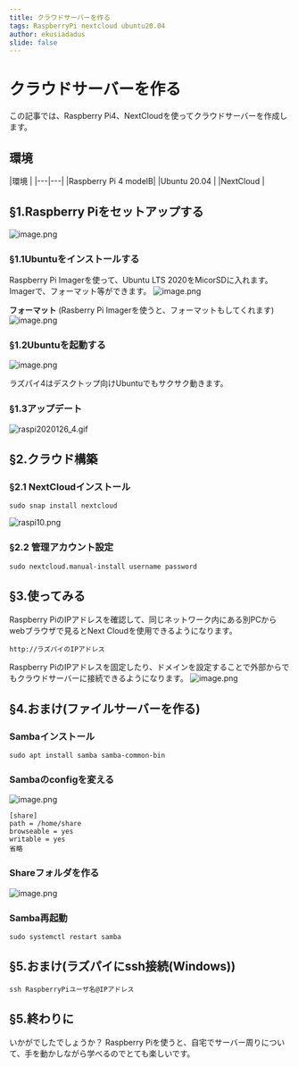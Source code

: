 ```yaml
---
title: クラウドサーバーを作る
tags: RaspberryPi nextcloud ubuntu20.04
author: ekusiadadus
slide: false
---
```

# クラウドサーバーを作る
この記事では、Raspberry Pi4、NextCloudを使ってクラウドサーバーを作成します。
## 環境

|環境 |
|---|---|
|Raspberry Pi 4 modelB|
|Ubuntu 20.04  |
|NextCloud |
## §1.Raspberry Piをセットアップする
![image.png](https://qiita-image-store.s3.ap-northeast-1.amazonaws.com/0/905557/e533a117-1679-5d87-2eeb-1a128ced85f8.png)
### §1.1Ubuntuをインストールする
Raspberry Pi Imagerを使って、Ubuntu LTS 2020をMicorSDに入れます。
Imagerで、フォーマット等ができます。
![image.png](https://qiita-image-store.s3.ap-northeast-1.amazonaws.com/0/905557/016b444d-3bb8-c5e0-1c4e-1c600168cddb.png)


**フォーマット**
(Rasberry Pi Imagerを使うと、フォーマットもしてくれます)
![image.png](https://qiita-image-store.s3.ap-northeast-1.amazonaws.com/0/905557/2a66700d-c1ff-f4cf-3f2c-c90f8e284ccc.png)



### §1.2Ubuntuを起動する
![image.png](https://qiita-image-store.s3.ap-northeast-1.amazonaws.com/0/905557/01ec1fe5-7d22-30ad-1639-61a9e77ce564.png)


ラズパイ4はデスクトップ向けUbuntuでもサクサク動きます。

### §1.3アップデート
![raspi2020126_4.gif](https://qiita-image-store.s3.ap-northeast-1.amazonaws.com/0/905557/07b64777-13ff-b627-5626-8c793c38348f.gif)


## §2.クラウド構築
### §2.1 NextCloudインストール
```
sudo snap install nextcloud
```
![raspi10.png](https://qiita-image-store.s3.ap-northeast-1.amazonaws.com/0/905557/ddb9336e-d39d-8695-0c82-11b7d7e01805.png)

### §2.2 管理アカウント設定
```
sudo nextcloud.manual-install username password
```
## §3.使ってみる
Raspberry PiのIPアドレスを確認して、同じネットワーク内にある別PCからwebブラウザで見るとNext Cloudを使用できるようになります。
```
http://ラズパイのIPアドレス
```
Raspberry PiのIPアドレスを固定したり、ドメインを設定することで外部からでもクラウドサーバーに接続できるようになります。
![image.png](https://qiita-image-store.s3.ap-northeast-1.amazonaws.com/0/905557/35acb465-836d-14b4-6ce0-947e3efa093a.png)

## §4.おまけ(ファイルサーバーを作る)

### Sambaインストール
```
sudo apt install samba samba-common-bin
```

### Sambaのconfigを変える
![image.png](https://qiita-image-store.s3.ap-northeast-1.amazonaws.com/0/905557/2df3c2f8-080c-6288-4999-0fbc322dbb86.png)
```
[share]
path = /home/share
browseable = yes
writable = yes
省略
```
### Shareフォルダを作る
![image.png](https://qiita-image-store.s3.ap-northeast-1.amazonaws.com/0/905557/4ffebd80-b908-ba04-b016-da142fcca54c.png)


### Samba再起動
```
sudo systemctl restart samba
```

## §5.おまけ(ラズパイにssh接続(Windows))
```
ssh RaspberryPiユーザ名@IPアドレス
```
## §5.終わりに
いかがでしたでしょうか？
Raspberry Piを使うと、自宅でサーバー周りについて、手を動かしながら学べるのでとても楽しいです。

